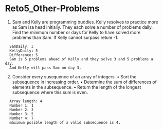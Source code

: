# Reto5_Other-Problems

1. Sam and Kelly are programming buddies. Kelly resolves to practice more as Sam isa head initially.
They each solve a number of problems daily. Find the mínimum number or days for Kelly to have solved more problems than Sam. 
If Kelly cannot surpass retum -1.
```
  SamDaily: 3
  KellyDaily: 5
  Difference: 5
  Sam is 5 problems ahead of Kelly and they solve 3 and 5 problems a day. 
  And Kelly will pass Sam on day 3.
```
2. Consider every susequence of an array of integers.
  • Sort the subsequence in increasing order.
  • Determine the sum of differences of elements in the subsequence.
  • Return the length of the longest subsequence where this sum is even.
```
  Array length: 4
  Number 1: 1
  Number 2: 3
  Number 3: 5
  Number 4: 7
  máximum posible length of a valid subsequence is 4.
```